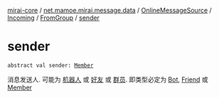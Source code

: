 [mirai-core](../../../../index.md) / [net.mamoe.mirai.message.data](../../../index.md) / [OnlineMessageSource](../../index.md) / [Incoming](../index.md) / [FromGroup](index.md) / [sender](./sender.md)

# sender

`abstract val sender: `[`Member`](../../../../net.mamoe.mirai.contact/-member/index.md)

消息发送人. 可能为 [机器人](../../../../net.mamoe.mirai/-bot/index.md) 或 [好友](../../../../net.mamoe.mirai.contact/-friend/index.md) 或 [群员](../../../../net.mamoe.mirai.contact/-member/index.md).
即类型必定为 [Bot](../../../../net.mamoe.mirai/-bot/index.md), [Friend](../../../../net.mamoe.mirai.contact/-friend/index.md) 或 [Member](../../../../net.mamoe.mirai.contact/-member/index.md)

